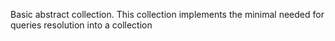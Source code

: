 Basic abstract collection. This collection implements the minimal needed for queries resolution into a collection
